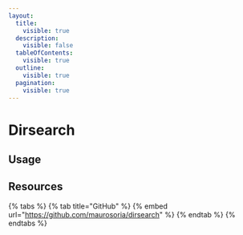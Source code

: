 ```yaml
---
layout:
  title:
    visible: true
  description:
    visible: false
  tableOfContents:
    visible: true
  outline:
    visible: true
  pagination:
    visible: true
---
```


# Dirsearch

## Usage

## Resources

{% tabs %}
{% tab title="GitHub" %}
{% embed url="https://github.com/maurosoria/dirsearch" %}
{% endtab %}
{% endtabs %}
